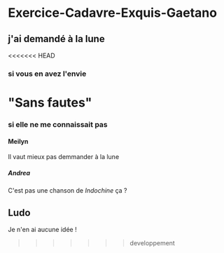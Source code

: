 # Exercice-Cadavre-Exquis-Gaetano

## j'ai demandé à la lune

<<<<<<< HEAD
### si vous en avez l'envie

"Sans fautes"
=======
### si elle ne me connaissait pas

#### Meilyn

Il vaut mieux pas demmander à la lune

##### Andrea

C'est pas une chanson de *Indochine* ça ? 


## Ludo 

Je n'en ai aucune idée !

>>>>>>> developpement
